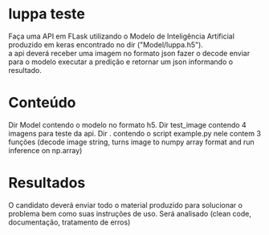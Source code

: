 # luppa teste
 
Faça uma API em FLask utilizando o Modelo de Inteligência Artificial produzido em keras encontrado no dir ("Model/luppa.h5").<br/>
a api deverá receber uma imagem no formato json fazer o decode enviar para o modelo executar a predição e retornar um json informando o resultado.

# Conteúdo
Dir Model contendo o modelo no formato h5.
Dir test_image contendo 4 imagens para teste da api.
Dir . contendo o script example.py nele contem 3 funções (decode image string, turns image to numpy array format and run inference on np.array)

# Resultados
O candidato deverá enviar todo o material produzido para solucionar o problema bem como suas instruções de uso.
Será analisado (clean code, documentação, tratamento de erros)
